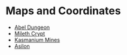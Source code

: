 # Maps and Coordinates

- [Abel Dungeon](../abel_dungeon)
- [Mileth Crypt](../mileth_crypt)
- [Kasmanium Mines](../kasmanium)
- [Asilon](../asilon)



